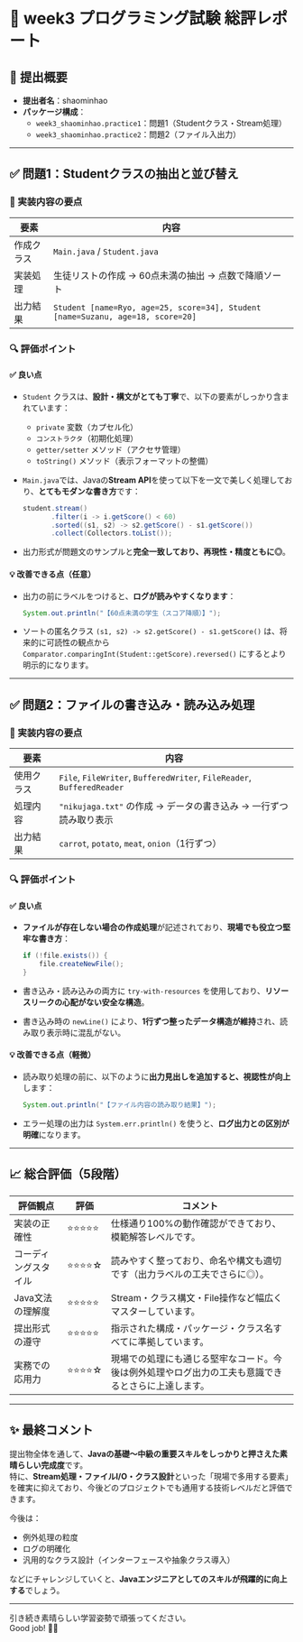 
# 📘 week3 プログラミング試験 総評レポート

## 🧾 提出概要

- **提出者名**：shaominhao
- **パッケージ構成**：
  - `week3_shaominhao.practice1`：問題1（Studentクラス・Stream処理）
  - `week3_shaominhao.practice2`：問題2（ファイル入出力）

---

## ✅ 問題1：Studentクラスの抽出と並び替え

### 🔨 実装内容の要点

| 要素 | 内容 |
|------|------|
| 作成クラス | `Main.java` / `Student.java` |
| 実装処理 | 生徒リストの作成 → 60点未満の抽出 → 点数で降順ソート |
| 出力結果 | `Student [name=Ryo, age=25, score=34], Student [name=Suzanu, age=18, score=20]` |

### 🔍 評価ポイント

#### ✅ 良い点

- `Student` クラスは、**設計・構文がとても丁寧**で、以下の要素がしっかり含まれています：
  - `private` 変数（カプセル化）
  - `コンストラクタ`（初期化処理）
  - `getter/setter` メソッド（アクセサ管理）
  - `toString()` メソッド（表示フォーマットの整備）

- `Main.java`では、Javaの**Stream API**を使って以下を一文で美しく処理しており、**とてもモダンな書き方**です：

  ```java
  student.stream()
         .filter(i -> i.getScore() < 60)
         .sorted((s1, s2) -> s2.getScore() - s1.getScore())
         .collect(Collectors.toList());
  ```

- 出力形式が問題文のサンプルと**完全一致しており、再現性・精度ともに◎**。

#### 💡 改善できる点（任意）

- 出力の前にラベルをつけると、**ログが読みやすくなります**：
  ```java
  System.out.println("【60点未満の学生（スコア降順）】");
  ```

- ソートの匿名クラス `(s1, s2) -> s2.getScore() - s1.getScore()` は、将来的に可読性の観点から `Comparator.comparingInt(Student::getScore).reversed()` にするとより明示的になります。

---

## ✅ 問題2：ファイルの書き込み・読み込み処理

### 🔨 実装内容の要点

| 要素 | 内容 |
|------|------|
| 使用クラス | `File`, `FileWriter`, `BufferedWriter`, `FileReader`, `BufferedReader` |
| 処理内容 | `"nikujaga.txt"` の作成 → データの書き込み → 一行ずつ読み取り表示 |
| 出力結果 | `carrot`, `potato`, `meat`, `onion`（1行ずつ） |

### 🔍 評価ポイント

#### ✅ 良い点

- **ファイルが存在しない場合の作成処理**が記述されており、**現場でも役立つ堅牢な書き方**：
  ```java
  if (!file.exists()) {
      file.createNewFile();
  }
  ```

- 書き込み・読み込みの両方に `try-with-resources` を使用しており、**リソースリークの心配がない安全な構造**。

- 書き込み時の `newLine()` により、**1行ずつ整ったデータ構造が維持**され、読み取り表示時に混乱がない。

#### 💡 改善できる点（軽微）

- 読み取り処理の前に、以下のように**出力見出しを追加すると、視認性が向上**します：
  ```java
  System.out.println("【ファイル内容の読み取り結果】");
  ```

- エラー処理の出力は `System.err.println()` を使うと、**ログ出力との区別が明確**になります。

---

## 📈 総合評価（5段階）

| 評価観点 | 評価 | コメント |
|----------|------|----------|
| 実装の正確性 | ⭐⭐⭐⭐⭐ | 仕様通り100%の動作確認ができており、模範解答レベルです。 |
| コーディングスタイル | ⭐⭐⭐⭐☆ | 読みやすく整っており、命名や構文も適切です（出力ラベルの工夫でさらに◎）。 |
| Java文法の理解度 | ⭐⭐⭐⭐⭐ | Stream・クラス構文・File操作など幅広くマスターしています。 |
| 提出形式の遵守 | ⭐⭐⭐⭐⭐ | 指示された構成・パッケージ・クラス名すべてに準拠しています。 |
| 実務での応用力 | ⭐⭐⭐⭐☆ | 現場での処理にも通じる堅牢なコード。今後は例外処理やログ出力の工夫も意識できるとさらに上達します。 |

---

## ✨ 最終コメント

提出物全体を通して、**Javaの基礎～中級の重要スキルをしっかりと押さえた素晴らしい完成度**です。  
特に、**Stream処理・ファイルI/O・クラス設計**といった「現場で多用する要素」を確実に抑えており、今後どのプロジェクトでも通用する技術レベルだと評価できます。

今後は：
- 例外処理の粒度
- ログの明確化
- 汎用的なクラス設計（インターフェースや抽象クラス導入）

などにチャレンジしていくと、**Javaエンジニアとしてのスキルが飛躍的に向上する**でしょう。

--- 

引き続き素晴らしい学習姿勢で頑張ってください。  
Good job! 💪✨
